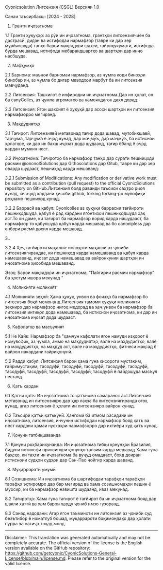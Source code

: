 Cyonicsolution Литсензия (CSGL)
Версияи 1.0

Санаи таъсирбахш: [2024 - 2028]

1. Гранти иҷозатнома

1.1 Гранти ҳуқуқҳо: аз рӯи ин иҷозатнома, грантҳои литсензиячиён ба дастрасӣ, дидан ва истифодаи нармафзор (тавре ки дар зер муайяншуда) танҳо барои мақсадҳои шахсӣ, ғайриҳукуматӣ, истифода бурда мешавад, истифода мебарандшартҳо ва шартҳои дар инҷо насбшуда.

2. Мафҳумҳо

2.1 Барнома: маънои барномаи нармафзор, аз ҷумла коди биноҳои бинобар ин, аз ҷумла бо дигар маводҳои марбут ба ин литсензия мавҷуданд.

2.2 Литсензия: Ташкилот ё инфиродии ин иҷозатнома.Дар ин ҳолат, он ба canyColles, аз ҷумла агроматҳо ва намояндагон дахл дорад.

2.3 Литсензия: Ягон шахсият ё ҳуқуқӣ дар асоси шартҳои ин литсензия нармафзорро мегиранд.

3. Маҳдудиятҳо

3.1 Тағирот: Литсензиявӣ метавонад тағир дода шавад, мутобиқшавӣ, тарҷума, тарҷума ё эҷод кунад, дар маҷмӯъ, дар маҷмӯъ, ба истиснои ҳолатҳое, ки дар ин бахш иҷозат дода шудаанд, тағир ёбанд ё эҷод кардан мумкин нест.

3.2 Иҷозатнома: Тағиротҳо ба нармафзор танҳо дар сурати пешницоди расмии @ononolSolutions дар Githosolutions дар Gitub, тавре ки дар зер оварда шудааст, пешниҳод карда мешаванд:

3.2.1 Submission of Modifications: Any modification or derivative work must be submitted as a contribution (pull request) to the official CyonicSolutions repository on GitHub.Литсензия бояд раванди таъсиси саҳтро риоя кунад, ки эҷод кардани ҳисоби github, forking forking-ро мувофиқи роҳнамо пешниҳод кунад.

3.2.2 Баррасӣ ва қабул: Cyonicolles аз ҳуқуқи баррасии тағйироти пешниҳодшуда, қабул ё рад кардани ягонтизои пешниҳодшуда ҳақ аст.То он даме, ки тағирот ба нармафзор ворид карда нашудааст, ба нармафзор то қабулшуда қабул карда мешавад ва бо canonipless дар анбори расмӣ дохил карда мешавад.

3..

3.2.4 Ҳеҷ тағйироти маҳаллӣ: ислоҳоти маҳаллӣ аз ҷониби литсензиягирандае, ки пешниҳод карда намешаванд ва қабул карда намешаванд, иҷозат дода намешавад ва вайронкунии шартҳои ин иҷозатнома ҳисобида мешаванд.

Эзоҳ: Барои мақсадҳои ин иҷозатнома, "Пайгирии расмии нармафзор" ба ҳостум ишора мекунад "

4. Моликияти моликият

4.1 Моликияти зеҳнӣ: Ҳама ҳуқуқ, унвон ва фоизҳо ба нармафзор бо литсензия боқӣ мемонанд.Литсензия тамоми ҳуқуқи моликияти зеҳниро дар нармафзор нигоҳ медорад ва ҳеҷ унвон ба нармафзор ба литсензия интиқол дода намешавад, ба истиснои иҷозатнома, ки дар ин иҷозатнома иҷозат дода шудааст.

5. Кафолатҳо ва масъулият

5.1 Не Кайк: Нармафзор ба "ҳамчун кафолати ягон намуди изҳорот ё номувофиқ, аз ҷумла, аммо на маҳдудиятҳо, вале на маҳдудиятҳо, вале на маҳдудиятҳо, на маҳдуд аст, вале на маҳдудиятҳо, фитнеси мақсад ё вайрон накардани ғайриқонунӣ.

5.2 Радди қабул: Литсензия барои ҳама гуна хисороти мустақим, ғайримустақим, тасодуфӣ, тасодуфӣ, тасодуфӣ, тасодуфӣ, тасодуфӣ, тасодуфӣ, тасодуфӣ, тасодуфӣ, тасодуфӣ, тасодуфӣ ё пайдошуда масъул нестанд.

6. Қатъ кардан

6.1 Қатъи қатъ: Ин иҷозатнома то қатънома самаранок аст.Литсензия метавонад ин литсензияро дар ҳар лаҳза ба литсензиягиранда огоҳ кунад, агар литсензия ё ҳолати ин литсензияро вайрон кунад.

6.2 Таъсири қатъи қатъкунӣ: Ҳангоми ба итмом расидани ин иҷозатнома, литсензия, инчунин истифодаи нармафзор бояд қатъ ва нест кардани ҳамаи нусхаҳои нармафзорро дар ихтиёри худ қатъ кунад.

7. Қонуни татбиқшаванда

7.1 Қонуни роҳбарикунанда: Ин иҷозатнома тибқи қонунҳои Бразилия, бидуни ихтилофи принсипҳои қонунҳо танзим карда мешавад.Ҳама гуна баҳсҳо, ки таҳти ин иҷозатнома ба вуҷуд омадааст, бояд доираи истисноии судҳои судҳои дар Сан-Пао ҷойгир карда шаванд.

8. Муқаррароти умумӣ

8.1 Созишнома: Ин иҷозатнома ба шартифодаи тарафҳои тарафҳои тарафҳо эҳтиромро дар бар мегирад ва ҳама созишномаҳои пешин ё муосир, ки ба нармафзор навишта шудаанд, иваз мекунад.

8.2 Тағиротҳо: Ҳама гуна тағирот ё тағйирот ба ин иҷозатнома бояд дар шакли хаттӣ ва ҳам барои ҳарду ҷониб имзо гузоранд.

8.3 Санад надодани: Агар ягон таъминоти ин литсензия аз ҷониби суд беэътибор ё номатлуб бошад, муқаррароти боқимондаҳо дар ҳолати пурра ва натиҷа хоҳад монд.

---
Disclaimer: This translation was generated automatically and may not be completely accurate. The official version of the license is the English version available on the GitHub repository: https://github.com/getcyonic/CyonicSolutions-General-License/blob/main/license.md. Please refer to the original version for the valid license.